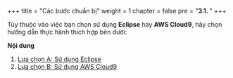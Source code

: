 +++
title = "Các bước chuẩn bị"
weight = 1
chapter = false
pre = "<b>3.1. </b>"
+++

Tùy thuộc vào việc bạn chọn sử dụng **Eclipse** hay **AWS Cloud9**, hãy chọn hướng dẫn thực hành thích hợp bên dưới:

**Nội dung**
1. [Lựa chọn A: Sử dụng Eclipse](a/)
2. [Lựa chọn B: Sử dụng AWS Cloud9](b/)